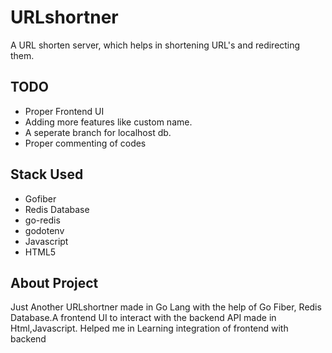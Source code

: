 # URLshortner
A URL shorten server, which helps in shortening URL's and redirecting them.



## TODO
- Proper Frontend UI 
- Adding more features like custom name.
- A seperate branch for localhost db.
- Proper commenting of codes


## Stack Used
- Gofiber
- Redis Database
- go-redis
- godotenv
- Javascript
- HTML5

## About Project

Just Another URLshortner made in Go Lang with the help of Go Fiber, Redis Database.A frontend UI to interact with the backend API made in Html,Javascript.
Helped me in Learning integration of frontend with backend
